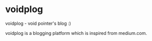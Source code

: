 # voidplog
voidplog - void pointer's blog :)

voidplog is a blogging platform which is inspired from medium.com. 
